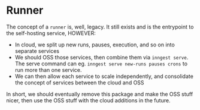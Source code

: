 # Runner

The concept of a `runner` is, well, legacy.  It still exists and is the entrypoint to the
self-hosting service, HOWEVER:

* In cloud, we split up new runs, pauses, execution, and so on into separate services
* We should OSS those services, then combine them via `inngest serve`.  The serve command
  can eg. `inngest serve new-runs pauses crons` to run more than one service.
* We can then allow each service to scale independently, and consolidate the concept
  of services between the cloud and OSS

In short, we should eventually remove this package and make the OSS stuff nicer, then
use the OSS stuff with the cloud additions in the future.

